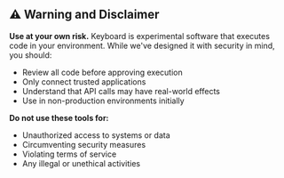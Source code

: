 ## ⚠️ Warning and Disclaimer

**Use at your own risk.** Keyboard is experimental software that executes code in your environment. While we've designed it with security in mind, you should:

- Review all code before approving execution
- Only connect trusted applications
- Understand that API calls may have real-world effects
- Use in non-production environments initially

**Do not use these tools for:**
- Unauthorized access to systems or data
- Circumventing security measures
- Violating terms of service
- Any illegal or unethical activities
